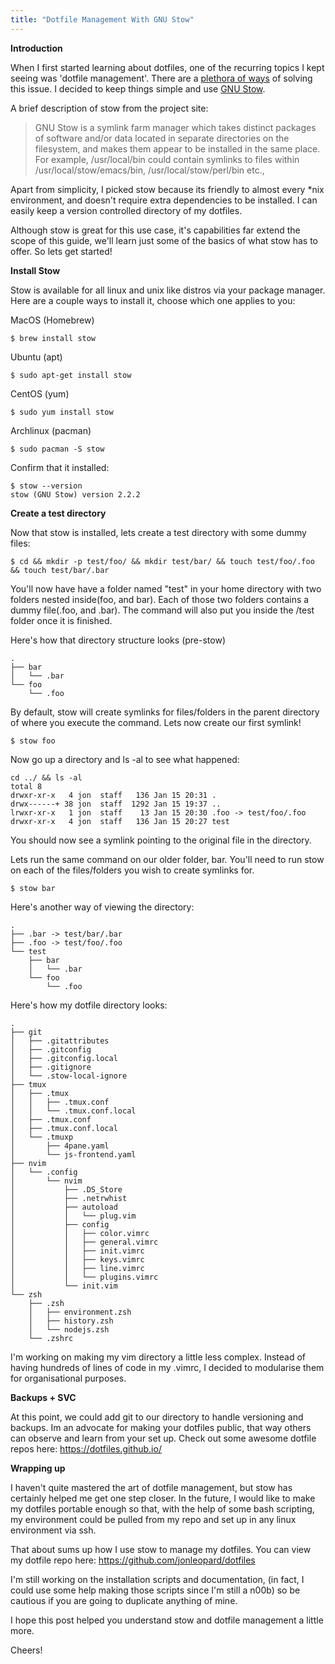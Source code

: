 ```yaml
---
title: "Dotfile Management With GNU Stow"
---
```


**Introduction**

When I first started learning about dotfiles, one of the recurring topics I kept seeing was 'dotfile management'. There are a [plethora of ways](https://www.reddit.com/r/fossworldproblems/comments/2jk4gi/there_are_too_many_solutions_for_managing_dotfiles/) of solving this issue. I decided to keep things simple and use [GNU Stow](https://www.gnu.org/software/stow/).

A brief description of stow from the project site:

> GNU Stow is a symlink farm manager which takes distinct packages of software and/or data located in separate directories on the filesystem, and makes them appear to be installed in the same place. For example, /usr/local/bin could contain symlinks to files within /usr/local/stow/emacs/bin, /usr/local/stow/perl/bin etc.,

Apart from simplicity, I picked stow because its friendly to almost every \*nix environment, and doesn't require extra dependencies to be installed. I can easily keep a version controlled directory of my dotfiles.

Although stow is great for this use case, it's capabilities far extend the scope of this guide, we'll learn just some of the basics of what stow has to offer. So lets get started!

**Install Stow**

Stow is available for all linux and unix like distros via your package manager. Here are a couple ways to install it, choose which one applies to you:

MacOS (Homebrew)

```
$ brew install stow
```

Ubuntu (apt)

```
$ sudo apt-get install stow
```

CentOS (yum)

```
$ sudo yum install stow
```

Archlinux (pacman)

```
$ sudo pacman -S stow
```

Confirm that it installed:

```
$ stow --version
stow (GNU Stow) version 2.2.2
```

**Create a test directory**

Now that stow is installed, lets create a test directory with some dummy files:

```
$ cd && mkdir -p test/foo/ && mkdir test/bar/ && touch test/foo/.foo && touch test/bar/.bar
```

You'll now have have a folder named "test" in your home directory with two folders nested inside(foo, and bar). Each of those two folders contains a dummy file(.foo, and .bar). The command will also put you inside the /test folder once it is finished.

Here's how that directory structure looks (pre-stow)

```
.
├── bar
│   └── .bar
└── foo
    └── .foo
```

By default, stow will create symlinks for files/folders in the parent directory of where you execute the command. Lets now create our first symlink!

```
$ stow foo
```

Now go up a directory and ls -al to see what happened:

```
cd ../ && ls -al
total 8
drwxr-xr-x   4 jon  staff   136 Jan 15 20:31 .
drwx------+ 38 jon  staff  1292 Jan 15 19:37 ..
lrwxr-xr-x   1 jon  staff    13 Jan 15 20:30 .foo -> test/foo/.foo
drwxr-xr-x   4 jon  staff   136 Jan 15 20:27 test
```

You should now see a symlink pointing to the original file in the directory.

Lets run the same command on our older folder, bar. You'll need to run stow on each of the files/folders you wish to create symlinks for.

```
$ stow bar
```

Here's another way of viewing the directory:

```
.
├── .bar -> test/bar/.bar
├── .foo -> test/foo/.foo
└── test
    ├── bar
    │   └── .bar
    └── foo
        └── .foo
```

Here's how my dotfile directory looks:

```
.
├── git
│   ├── .gitattributes
│   ├── .gitconfig
│   ├── .gitconfig.local
│   ├── .gitignore
│   └── .stow-local-ignore
├── tmux
│   ├── .tmux
│   │   ├── .tmux.conf
│   │   └── .tmux.conf.local
│   ├── .tmux.conf
│   ├── .tmux.conf.local
│   └── .tmuxp
│       ├── 4pane.yaml
│       └── js-frontend.yaml
├── nvim
│   └── .config
│       └── nvim
│           ├── .DS_Store
│           ├── .netrwhist
│           ├── autoload
│           │   └── plug.vim
│           ├── config
│           │   ├── color.vimrc
│           │   ├── general.vimrc
│           │   ├── init.vimrc
│           │   ├── keys.vimrc
│           │   ├── line.vimrc
│           │   └── plugins.vimrc
│           └── init.vim
└── zsh
    ├── .zsh
    │   ├── environment.zsh
    │   ├── history.zsh
    │   └── nodejs.zsh
    └── .zshrc
```

I'm working on making my vim directory a little less complex. Instead of having hundreds of lines of code in my .vimrc, I decided to modularise them for organisational purposes.

**Backups + SVC**

At this point, we could add git to our directory to handle versioning and backups. Im an advocate for making your dotfiles public, that way others can observe and learn from your set up. Check out some awesome dotfile repos here: https://dotfiles.github.io/

**Wrapping up**

I haven't quite mastered the art of dotfile management, but stow has certainly helped me get one step closer. In the future, I would like to make my dotfiles portable enough so that, with the help of some bash scripting, my environment could be pulled from my repo and set up in any linux environment via ssh.

That about sums up how I use stow to manage my dotfiles. You can view my dotfile repo here: https://github.com/jonleopard/dotfiles

I'm still working on the installation scripts and documentation, (in fact, I could use some help making those scripts since I'm still a n00b) so be cautious if you are going to duplicate anything of mine.

I hope this post helped you understand stow and dotfile management a little more.

Cheers!
